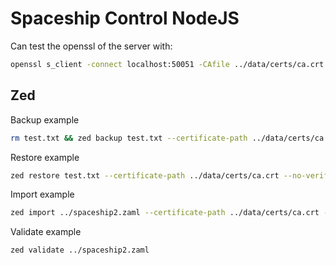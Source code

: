 # Spaceship Control NodeJS

Can test the openssl of the server with:

```zsh
openssl s_client -connect localhost:50051 -CAfile ../data/certs/ca.crt
```

## Zed

Backup example

```zsh
rm test.txt && zed backup test.txt --certificate-path ../data/certs/ca.crt --no-verify-ca
```

Restore example

```zsh
zed restore test.txt --certificate-path ../data/certs/ca.crt --no-verify-ca
```

Import example

```zsh
zed import ../spaceship2.zaml --certificate-path ../data/certs/ca.crt --no-verify-ca --log-level trace
```

Validate example

```zsh
zed validate ../spaceship2.zaml
```
